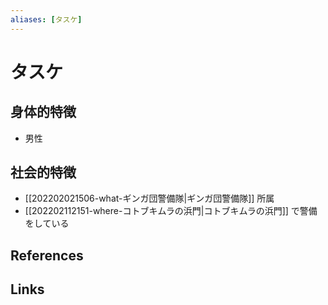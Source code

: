 ```yaml
---
aliases: [タスケ]
---
```

# タスケ

## 身体的特徴

- 男性

## 社会的特徴

- [[202202021506-what-ギンガ団警備隊|ギンガ団警備隊]] 所属
- [[202202112151-where-コトブキムラの浜門|コトブキムラの浜門]] で警備をしている

## References



## Links


